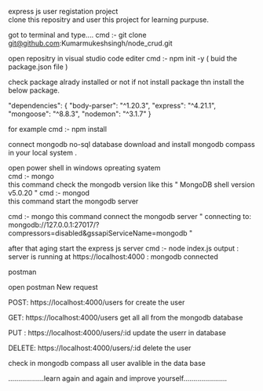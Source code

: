 express js user registation project  
clone this repositry and user this project for learning purpuse.

 got to terminal and type....
  cmd  :- git clone git@github.com:Kumarmukeshsingh/node_crud.git

 open repositry in visual studio code editer
 cmd :-  npm init -y  ( buid the package.json file )

 check package alrady installed or not if not install package thn install the below package.
 
  "dependencies": {
    "body-parser": "^1.20.3",
    "express": "^4.21.1",
    "mongoose": "^8.8.3",
    "nodemon": "^3.1.7"
  }
  
   for example cmd :- npm install <package name>
   



   connect mongodb no-sql database
   download and  install mongodb compass in your local system .

   open power shell in windows opreating syatem  
   cmd :- mongo      
   this command check the mongodb version like  this  " MongoDB shell version v5.0.20 "
   cmd :- mongod     
   this command start the mongodb server 

   cmd :- mongo 
  this command  connect the mongodb server
   " connecting to: mongodb://127.0.0.1:27017/?compressors=disabled&gssapiServiceName=mongodb "    


after that aging start the express js server
cmd :- node index.js 
output 
 : server is running at  https://localhost:4000
 : mongodb connected 



postman

open postman 
 New request 

 
  POST: https://localhost:4000/users
  for create the user 
  
  GET: https://localhost:4000/users
  get all all  from the mongodb database
  
  
  PUT :  https://localhost:4000/users/:id
  update the userr in database
  
  
  DELETE: https://localhost:4000/users/:id
  delete the user 





check in mongodb compass 
all user avalible in the data base 


..................learn again and again and improve yourself......................
  

   
   
                    

   

  
 


